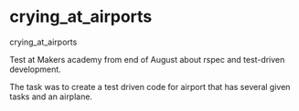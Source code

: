 crying_at_airports
==================

crying_at_airports


Test at Makers academy from end of August about rspec and test-driven development.

The task was to create a test driven code for airport that has several given tasks and an airplane.

